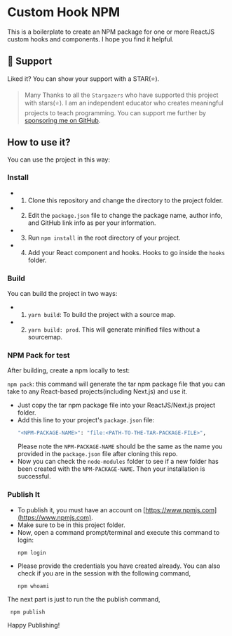 # Custom Hook NPM

This is a boilerplate to create an NPM package for one or more ReactJS custom hooks and components. I hope you find it helpful.

## 🫶 Support
Liked it? You can show your support with a STAR(⭐).

> Many Thanks to all the `Stargazers` who have supported this project with stars(⭐). I am an independent educator who creates meaningful projects to teach programming. You can support me further by [sponsoring me on GitHub](https://github.com/sponsors/atapas).

## How to use it?

You can use the project in this way:

### Install

- 1. Clone this repository and change the directory to the project folder.
- 2. Edit the `package.json` file to change the package name, author info, and GitHub link info as per your information.
- 3. Run `npm install` in the root directory of your project.
- 4. Add your React component and hooks. Hooks to go inside the `hooks` folder.

### Build

You can build the project in two ways:

- 1. `yarn build`: To build the project with a source map.
- 2. `yarn build: prod`. This will generate minified files without a sourcemap.

### NPM Pack for test

After building, create a npm locally to test:

`npm pack`: this command will generate the tar npm package file that you can take to any React-based projects(including Next.js) and use it.

- Just copy the tar npm package file into your ReactJS/Next.js project folder. 
- Add this line to your project's `package.json` file:
  ```bash
  "<NPM-PACKAGE-NAME>": "file:<PATH-TO-THE-TAR-PACKAGE-FILE>",
  ```
  Please note the `NPM-PACKAGE-NAME` should be the same as the name you provided in the `package.json` file after cloning this repo.
- Now you can check the `node-modules` folder to see if a new folder has been created with the `NPM-PACKAGE-NAME`. Then your installation is successful.

### Publish It

- To publish it, you must have an account on [https://www.npmjs.com](https://www.npmjs.com).
- Make sure to be in this project folder.
- Now, open a command prompt/terminal and execute this command to login:
  ```
  npm login
  ```
- Please provide the credentials you have created already. You can also check if you are in the session with the following command,
  ```
  npm whoami
  ```   
The next part is just to run the the publish command,
  ```
   npm publish
  ```

Happy Publishing!


